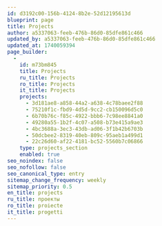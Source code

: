 ```yaml
---
id: d3192c00-156b-4124-8b2e-52d12195613d
blueprint: page
title: Projects
author: a5337063-feeb-476b-86d0-85dfe861c466
updated_by: a5337063-feeb-476b-86d0-85dfe861c466
updated_at: 1740059394
page_builder:
  -
    id: m73bm845
    title: Projects
    ru_title: Projects
    ro_title: Projects
    it_title: Projects
    projects:
      - 3d181ae8-a858-44a2-a638-4c78baee2f88
      - 75210f1c-fbd9-4d5d-9cc2-cb150096d5c0
      - 6b70b76c-f85c-4922-bbb6-7c98ee8841a0
      - 49280a55-1b2f-4c07-a508-b73e415a9ae3
      - 4bc3688a-3ec3-43db-ad06-3f1b42b6703b
      - 50dcbee2-8319-40eb-809c-95aeb1a499d1
      - 22c26d60-af22-4181-bc52-5560b7c06866
    type: projects_section
    enabled: true
seo_noindex: false
seo_nofollow: false
seo_canonical_type: entry
sitemap_change_frequency: weekly
sitemap_priority: 0.5
en_title: projects
ru_title: проекты
ro_title: proiecte
it_title: progetti
---
```


